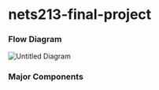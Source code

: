 # nets213-final-project

### Flow Diagram

![Untitled Diagram](https://user-images.githubusercontent.com/39511704/113632027-63b3e100-9638-11eb-9d0f-87d0abd14422.png)

### Major Components

